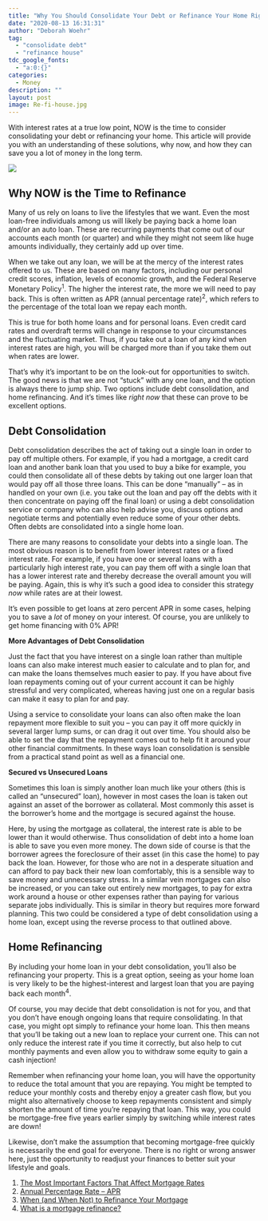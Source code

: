 ```yaml
---
title: "Why You Should Consolidate Your Debt or Refinance Your Home Right Now"
date: "2020-08-13 16:31:31"
author: "Deborah Woehr"
tag:
  - "consolidate debt"
  - "refinance house"
tdc_google_fonts:
  - "a:0:{}"
categories:
  - Money
description: ""
layout: post
image: Re-fi-house.jpg
---
```


With interest rates at a true low point, NOW is the time to consider consolidating your debt or refinancing your home. This article will provide you with an understanding of these solutions, why now, and how they can save you a lot of money in the long term.

![](../uploads/2020/04/Re-fi-house.jpg)

## Why NOW is the Time to Refinance

Many of us rely on loans to live the lifestyles that we want. Even the most loan-free individuals among us will likely be paying back a home loan and/or an auto loan. These are recurring payments that come out of our accounts each month (or quarter) and while they might not seem like huge amounts individually, they certainly add up over time.

When we take out any loan, we will be at the mercy of the interest rates offered to us. These are based on many factors, including our personal credit scores, inflation, levels of economic growth, and the Federal Reserve Monetary Policy<sup>1</sup>. The higher the interest rate, the more we will need to pay back. This is often written as APR (annual percentage rate)<sup>2</sup>, which refers to the percentage of the total loan we repay each month.

This is true for both home loans and for personal loans. Even credit card rates and overdraft terms will change in response to your circumstances and the fluctuating market. Thus, if you take out a loan of any kind when interest rates are high, you will be charged more than if you take them out when rates are lower.

That’s why it’s important to be on the look-out for opportunities to switch. The good news is that we are not “stuck” with any one loan, and the option is always there to jump ship. Two options include debt consolidation, and home refinancing. And it’s times like _right now_ that these can prove to be excellent options.

## Debt Consolidation

Debt consolidation describes the act of taking out a single loan in order to pay off multiple others. For example, if you had a mortgage, a credit card loan and another bank loan that you used to buy a bike for example, you could then consolidate all of these debts by taking out one larger loan that would pay off all those three loans. This can be done “manually” – as in handled on your own (i.e. you take out the loan and pay off the debts with it then concentrate on paying off the final loan) or using a debt consolidation service or company who can also help advise you, discuss options and negotiate terms and potentially even reduce some of your other debts. Often debts are consolidated into a single home loan.

There are many reasons to consolidate your debts into a single loan. The most obvious reason is to benefit from lower interest rates or a fixed interest rate. For example, if you have one or several loans with a particularly high interest rate, you can pay them off with a single loan that has a lower interest rate and thereby decrease the overall amount you will be paying. Again, this is why it’s such a good idea to consider this strategy _now_ while rates are at their lowest.

It’s even possible to get loans at zero percent APR in some cases, helping you to save a _lot_ of money on your interest. Of course, you are unlikely to get home financing with 0% APR!

**More Advantages of Debt Consolidation**

Just the fact that you have interest on a single loan rather than multiple loans can also make interest much easier to calculate and to plan for, and can make the loans themselves much easier to pay. If you have about five loan repayments coming out of your current account it can be highly stressful and very complicated, whereas having just one on a regular basis can make it easy to plan for and pay.

Using a service to consolidate your loans can also often make the loan repayment more flexible to suit you – you can pay it off more quickly in several larger lump sums, or can drag it out over time. You should also be able to set the day that the repayment comes out to help fit it around your other financial commitments. In these ways loan consolidation is sensible from a practical stand point as well as a financial one.

**Secured vs Unsecured Loans**

Sometimes this loan is simply another loan much like your others (this is called an “unsecured” loan), however in most cases the loan is taken out against an asset of the borrower as collateral. Most commonly this asset is the borrower’s home and the mortgage is secured against the house.

Here, by using the mortgage as collateral, the interest rate is able to be lower than it would otherwise. Thus consolidation of debt into a home loan is able to save you even more money. The down side of course is that the borrower agrees the foreclosure of their asset (in this case the home) to pay back the loan. However, for those who are not in a desperate situation and can afford to pay back their new loan comfortably, this is a sensible way to save money and unnecessary stress. In a similar vein mortgages can also be increased, or you can take out entirely new mortgages, to pay for extra work around a house or other expenses rather than paying for various separate jobs individually. This is similar in theory but requires more forward planning. This two could be considered a type of debt consolidation using a home loan, except using the reverse process to that outlined above.

## Home Refinancing

By including your home loan in your debt consolidation, you’ll also be refinancing your property. This is a great option, seeing as your home loan is very likely to be the highest-interest and largest loan that you are paying back each month<sup>4</sup>.

Of course, you may decide that debt consolidation is not for you, and that you don’t have enough ongoing loans that require consolidating. In that case, you might opt simply to refinance your home loan. This then means that you’ll be taking out a new loan to replace your current one. This can not only reduce the interest rate if you time it correctly, but also help to cut monthly payments and even allow you to withdraw some equity to gain a cash injection!

Remember when refinancing your home loan, you will have the opportunity to reduce the total amount that you are repaying. You might be tempted to reduce your monthly costs and thereby enjoy a greater cash flow, but you might also alternatively choose to keep repayments consistent and simply shorten the amount of time you’re repaying that loan. This way, you could be mortgage-free five years earlier simply by switching while interest rates are down!

Likewise, don’t make the assumption that becoming mortgage-free quickly is necessarily the end goal for everyone. There is no right or wrong answer here, just the opportunity to readjust your finances to better suit your lifestyle and goals.

1. [The Most Important Factors That Affect Mortgage Rates](https://www.investopedia.com/mortgage/mortgage-rates/factors-affect-mortgage-rates/)
2. [Annual Percentage Rate – APR](https://www.investopedia.com/terms/a/apr.asp)
3. [When (and When Not) to Refinance Your Mortgage](https://www.investopedia.com/mortgage/refinance/when-and-when-not-to-refinance-mortgage/)
4. [What is a mortgage refinance?](https://www.nerdwallet.com/blog/mortgages/how-to-refinance-your-mortgage/)
